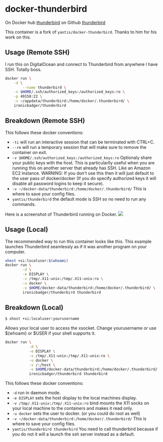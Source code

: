 # docker-thunderbird

On Docker hub [thunderbird](https://registry.hub.docker.com/u/ironicbadger/thunderbird)
on Github [thunderbird](https://github.com/ironicbadger/docker-thunderbird)

This container is a fork of `yantis/docker-thunderbird`. Thanks to him for his work on this.

## Usage (Remote SSH)

I run this on DigitalOcean and connect to Thunderbird from anywhere I have SSH. Totally boss.

```bash
docker run \
    -d \
		--name thunderbird \
    -v $HOME/.ssh/authorized_keys:/authorized_keys:ro \
    -p 49158:22 \
    -v ~/appdata/thunderbird:/home/docker/.thunderbird/ \
    ironicbadger/thunderbird
```

## Breakdown (Remote SSH)

This follows these docker conventions:

* `-ti` will run an interactive session that can be terminated with CTRL+C.
* `--rm` will run a temporary session that will make sure to remove the container on exit.
* `-v $HOME/.ssh/authorized_keys:/authorized_keys:ro` Optionaly share your public keys with the host.
This is particularlly useful when you are running this on another server that already has SSH. Like an
Amazon EC2 instance. WARNING: If you don't use this then it will just default to the user pass of docker/docker
(If you do specify authorized keys it will disable all password logins to keep it secure).
* `-v ~/docker-data/thunderbird:/home/docker/.thunderbird/` This is where to save your config files.
* `yantis/thunderbird` the default mode is SSH so no need to run any commands.

Here is a screenshot of Thunderbird running on Docker.
![](http://yantis-scripts.s3.amazonaws.com/Screenshot_2015-04-10_22-40-50.png)

## Usage (Local)

The recommended way to run this container looks like this. This example launches Thunderbird seamlessly as
if it was another program on your computer.

```bash
xhost +si:localuser:$(whoami)
docker run \
        -d \
        -e DISPLAY \
        -v /tmp/.X11-unix:/tmp/.X11-unix:ro \
        -u docker \
        -v $HOME/docker-data/thunderbird:/home/docker/.thunderbird/ \
        ironicbadger/thunderbird thunderbird
```

## Breakdown (Local)

```bash
$ xhost +si:localuser:yourusername
```

Allows your local user to access the xsocket. Change yourusername or use $(whoami)
or $USER if your shell supports it.


```bash
docker run \
           -d \
           -e DISPLAY \
           -v /tmp/.X11-unix:/tmp/.X11-unix:ro \
           -u docker \
           -v /:/host \
           -v $HOME/docker-data/thunderbird:/home/docker/.thunderbird/ \
           ironicbadger/thunderbird thunderbird
```
This follows these docker conventions:

* `-d` run in daemon mode.
* `-e DISPLAY` sets the host display to the local machines display.
* `-v /tmp/.X11-unix:/tmp/.X11-unix:ro` bind mounts the X11 socks on your local machine
to the containers and makes it read only.
* `-u docker` sets the user to docker. (or you could do root as well)
* `-v ~/docker-data/thunderbird:/home/docker/.thunderbird/` This is where to save your config files.
* `yantis/thunderbird thunderbird` You need to call thunderbird because if you do not it will a launch the ssh
server instead as a default.
